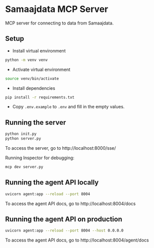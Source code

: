 # Samaajdata MCP Server

MCP server for connecting to data from Samaajdata.

## Setup
- Install virtual environment
```bash
python -m venv venv
```
- Activate virtual environment
```bash
source venv/bin/activate
```
- Install dependencies
```bash
pip install -r requirements.txt
```
- Copy `.env.example` to `.env` and fill in the empty values.

## Running the server

```bash
python init.py
python server.py
```

To access the server, go to http://localhost:8000/sse/

Running Inspector for debugging:

```bash
mcp dev server.py
```

## Running the agent API locally

```bash
uvicorn agent:app --reload --port 8004
```

To access the agent API docs, go to http://localhost:8004/docs


## Running the agent API on production

```bash
uvicorn agent:app --reload --port 8004 --host 0.0.0.0
```

To access the agent API docs, go to http://localhost:8004/agent/docs
